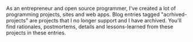 ---
---
As an entrepreneur and open source programmer, I've created a lot of programming projects, sites and web apps.  Blog entries tagged "acrhived-projects" are projects that I no longer support and I have archived.  You'll find rationales, postmortems, details and lessons-learned from these projects in these entries.